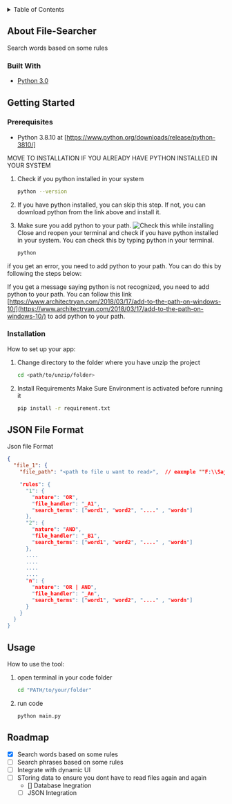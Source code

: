 <!-- TABLE OF CONTENTS -->
<details>
  <summary>Table of Contents</summary>
  <ol>
    <li>
      <a href="#about-the-project">About The Project</a>
      <ul>
        <li><a href="#built-with">Built With</a></li>
      </ul>
    </li>
    <li>
      <a href="#getting-started">Getting Started</a>
      <ul>
        <li><a href="#prerequisites">Prerequisites</a></li>
        <li><a href="#installation">Installation</a></li>
        <li><a href="#JSON File Format">JSON File Format</a></li>
      </ul>
    </li>
    <li><a href="#usage">Usage</a></li>
    <li><a href="#roadmap">Roadmap</a></li>
  </ol>
</details>

<!-- ABOUT THE PROJECT -->

## About File-Searcher

Search words based on some rules

### Built With

- [Python 3.0](https://docs.python.org/3.0/)

<!-- GETTING STARTED -->

## Getting Started

### Prerequisites

- Python 3.8.10 at [https://www.python.org/downloads/release/python-3810/]

MOVE TO INSTALLATION IF YOU ALREADY HAVE PYTHON INSTALLED IN YOUR SYSTEM

1. Check if you python installed in your system
   ```sh
   python --version
   ```
2. If you have python installed, you can skip this step. If not, you can download python from the link above and install it.
3. Make sure you add python to your path.
   ![Check this while installing](https://www.pylenin.com/content/images/2021/08/Why-learn-Python--7-.png)
   Close and reopen your terminal and check if you have python installed in your system.
   You can check this by typing python in your terminal.

   ```sh
   python
   ```

if you get an error, you need to add python to your path. You can do this by following the steps below:

If you get a message saying python is not recognized, you need to add python to your path. You can follow this link [https://www.architectryan.com/2018/03/17/add-to-the-path-on-windows-10/](https://www.architectryan.com/2018/03/17/add-to-the-path-on-windows-10/) to add python to your path.

### Installation

How to set up your app:

1. Change directory to the folder where you have unzip the project

   ```sh
   cd <path/to/unzip/folder>
   ```

2. Install Requirements
   Make Sure Environment is activated before running it
   ```cmd
   pip install -r requirement.txt
   ```

<!-- Rules json template -->

## JSON File Format

Json file Format

```json
{
  "file_1": {
    "file_path": "<path to file u want to read>",  // eaxmple ""F:\\Sajid\\searcher\\searchDoc.pdf" make sure keep same double back slashes

    "rules": {
      "1": {
        "nature": "OR",
        "file_handler": "_A1",
        "search_terms": ["word1", "word2", "...." , "wordn"]
      },
      "2": {
        "nature": "AND",
        "file_handler": "_B1",
        "search_terms": ["word1", "word2", "...." , "wordn"]
      },
      ....
      ....
      ....
      ....
      "n": {
        "nature": "OR | AND",
        "file_handler": "_An",
        "search_terms": ["word1", "word2", "...." , "wordn"]
      }
    }
  }
}
```

<!-- USAGE EXAMPLES -->

## Usage

How to use the tool:

1. open terminal in your code folder
   ```sh
   cd "PATH/to/your/folder"
   ```
2. run code

   ```sh
   python main.py
   ```

<!-- ROADMAP -->

## Roadmap

- [x] Search words based on some rules
- [ ] Search phrases based on some rules
- [ ] Integrate with dynamic UI
- [ ] SToring data to ensure you dont have to read files again and again
  - [] Database Inegration
  - [ ] JSON Integration
